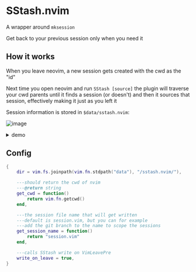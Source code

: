 # SStash.nvim

A wrapper around `mksession`

Get back to your previous session only when you need it

## How it works

When you leave neovim, a new session gets created with the cwd as the "id"

Next time you open neovim and run `SStash [source]` the plugin will traverse your cwd parents
until it finds a session (or doesn't) and then it sources that session, effectively making it just as
you left it

Session information is stored in `$data/sstash.nvim`:

![image](https://github.com/user-attachments/assets/a1b369f8-7a9f-4382-bde0-d7eec3ce80d1)


<details>
    <summary>demo</summary>

https://github.com/user-attachments/assets/7bd472a2-29f8-49f0-8cef-93362026180a

</details>

## Config

```lua
{
    dir = vim.fs.joinpath(vim.fn.stdpath("data"), "/sstash.nvim/"),

    ---should return the cwd of nvim
    ---@return string
    get_cwd = function()
        return vim.fn.getcwd()
    end,

    ---the session file name that will get written
    ---default is session.vim, but you can for example
    ---add the git branch to the name to scope the sessions
    get_session_name = function()
        return "session.vim"
    end,

    ---calls SStash write on VimLeavePre
    write_on_leave = true,
}

```
